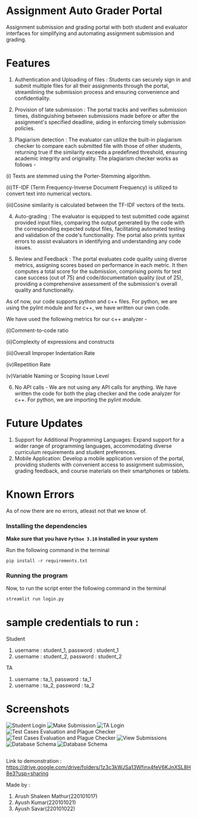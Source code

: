 
# Assignment Auto Grader Portal

Assignment submission and grading portal with both student and evaluator interfaces for simplifying and automating assignment submission and grading.  

# Features


1. Authentication and Uploading of files : Students can securely sign in and submit multiple files for all their assignments through the portal, streamlining the submission process and ensuring convenience and confidentiality.

2. Provision of late submission : The portal tracks and verifies submission times, distinguishing between submissions made before or after the assignment's specified deadline, aiding in enforcing timely submission policies.

3. Plagiarism detection : The evaluator can utilize the built-in plagiarism checker to compare each submitted file with those of other students, returning true if the similarity exceeds a predefined threshold, ensuring academic integrity and originality.
The plagiarism checker works as follows -

(i) Texts are stemmed using the Porter-Stemming algorithm.

(ii)TF-IDF (Term Frequency-Inverse Document Frequency) is utilized to convert text into numerical vectors.

(iii)Cosine similarity is calculated between the TF-IDF vectors of the texts.


4. Auto-grading : The evaluator is equipped to test submitted code against provided input files, comparing the output generated by the code with the corresponding expected output files, facilitating automated testing and validation of the code's functionality. The portal also prints syntax errors to assist evaluators in identifying and understanding any code issues. 

5. Review and Feedback : The portal evaluates code quality using diverse metrics, assigning scores based on performance in each metric. It then computes a total score for the submission, comprising points for test case success (out of 75) and code/documentation quality (out of 25), providing a comprehensive assessment of the submission's overall quality and functionality.

As of now, our code supports python and c++ files. For python, we are using the pylint module and for c++, we have written our own code.

We have used the following metrics for our c++ analyzer -

(i)Comment-to-code ratio

(ii)Complexity of expressions and constructs

(iii)Overall Improper Indentation Rate

(iv)Repetition Rate

(v)Variable Naming or Scoping Issue Level

6. No API calls - We are not using any API calls for anything. We have written the code for both the plag checker and the code analyzer for c++. For python, we are importing the pylint module.


# Future Updates

1. Support for Additional Programming Languages: Expand support for a wider range of programming languages, accommodating diverse curriculum requirements and student preferences.
2. Mobile Application: Develop a mobile application version of the portal, providing students with convenient access to assignment submission, grading feedback, and course materials on their smartphones or tablets.

# Known Errors
As of now there are no errors, atleast not that we know of.

### Installing the dependencies
**Make sure that you have `Python 3.10` installed in your system**

Run the following command in the terminal
```
pip install -r requirements.txt
```


### Running the program
Now, to run the script enter the following command in the terminal
```bash
streamlit run login.py
```

# sample credentials to run :
Student
1. username : student_1, password : student_1
2. username : student_2, password : student_2

TA
1. username : ta_1, password : ta_1
2. username : ta_2, password : ta_2

# Screenshots

![Student Login](./images/real1.png)
![Make Submission](./images/real2.png)
![TA Login](./images/real3.png)
![Test Cases Evaluation and Plague Checker](./images/real4.png)
![Test Cases Evaluation and Plague Checker](./images/real5.png)
![View Submissions](./images/real6.png)
![Database Schema](./images/real7.png)
![Database Schema](./images/real8.png)
##
Link to demonstration : https://drive.google.com/drive/folders/1z3c3kWJSa13Wfinx4feV6KJnXSL8H8e3?usp=sharing 

Made by : 
1. Arush Shaleen Mathur(220101017)
2. Ayush Kumar(220101021)
3. Ayush Savar(220101022)
